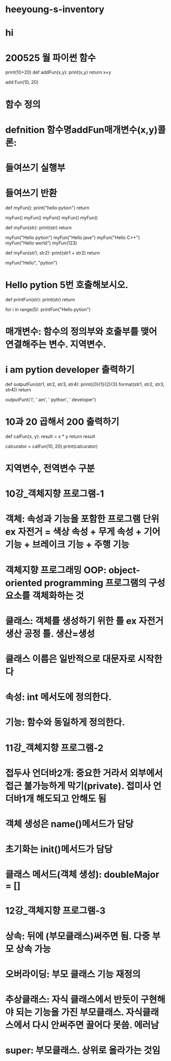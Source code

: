# heeyoung-s-inventory
# hi

# 200525 월 파이썬 함수
print(10+20)
def addFun(x,y):
    print(x,y)
     return x+y
     
add Fun(10, 20)

# 함수 정의
# defnition 함수명addFun매개변수(x,y)콜론:
# 들여쓰기 실행부 
# 들여쓰기 반환

def myFun():
  print("hello pytion")
  return
  
myFun()
myFun()
myFun()
myFun()
myFun()

def myFun(str):
  print(str)
  return
  
myFun("Hello pytion")
myFun("Hello jave")
myFun("Hello C++")
myFun("Hello world")
myFun(123)


def myFun(str1, str2):
  print(str1 + str2)
  return

myFun("Hello", "pytion")

# Hello pytion 5번 호출해보시오.
def printFun(str):
  print(str)
  return
  
for i in range(5):
  printFun("Hello pytion")

# 매개변수: 함수의 정의부와 호출부를 맺어 연결해주는 변수. 지역변수.
# i am pytion developer 출력하기
def outputFun(str1, str2, str3, str4):
  print({0}{1}{2}{3}.format(str1, str2, str3, str4))
  return
  
outputFunt('i', ' am', ' python', ' developer')

# 10과 20 곱해서 200 출력하기
def calFun(x, y):
  result = x * y
  return result
  
calcurator = calFun(10, 20)
print(calcurator)

# 지역변수, 전역변수 구분

# 10강_객체지향 프로그램-1
# 객체: 속성과 기능을 포함한 프로그램 단위 ex 자전거 = 색상 속성 + 무게 속성 + 기어 기능 + 브레이크 기능 + 주행 기능 
# 객체지향 프로그래밍 OOP: object-oriented programming 프로그램의 구성요소를 객체화하는 것
# 클래스: 객체를 생성하기 위한 틀 ex 자전거 생산 공정 틀. 생산=생성
# 클래스 이름은 일반적으로 대문자로 시작한다
# 속성: __int__ 메서도에 정의한다.
# 기능: 함수와 동일하게 정의한다. 

# 11강_객체지향 프로그램-2
# 접두사 언더바2개: 중요한 거라서 외부에서 접근 불가능하게 막기(private). 접미사 언더바1개 해도되고 안해도 됨
# 객체 생성은 __name__()메서드가 담당
# 초기화는 __init__()메서드가 담당
# 클래스 메서드(객체 생성): doubleMajor = []

# 12강_객체지향 프로그램-3
# 상속: 뒤에 (부모클래스)써주면 됨. 다중 부모 상속 가능
# 오버라이딩: 부모 클래스 기능 재정의
# 추상클래스: 자식 클래스에서 반듯이 구현해야 되는 기능을 가진 부모클래스. 자식클래스에서 다시 안써주면 끌어다 못씀. 에러남
# super: 부모클래스. 상위로 올라가는 것임
